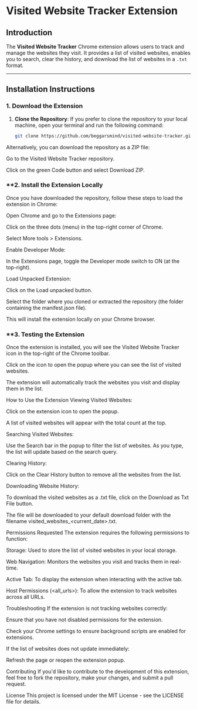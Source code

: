 # Visited Website Tracker Extension

## **Introduction**
The **Visited Website Tracker** Chrome extension allows users to track and manage the websites they visit. It provides a list of visited websites, enables you to search, clear the history, and download the list of websites in a `.txt` format.

---

## **Installation Instructions**

### **1. Download the Extension**

1. **Clone the Repository**:
   If you prefer to clone the repository to your local machine, open your terminal and run the following command:
   ```bash
   git clone https://github.com/beggarsmind/visited-website-tracker.git
Alternatively, you can download the repository as a ZIP file:

Go to the Visited Website Tracker repository.

Click on the green Code button and select Download ZIP.

### **2. Install the Extension Locally
Once you have downloaded the repository, follow these steps to load the extension in Chrome:

Open Chrome and go to the Extensions page:

Click on the three dots (menu) in the top-right corner of Chrome.

Select More tools > Extensions.

Enable Developer Mode:

In the Extensions page, toggle the Developer mode switch to ON (at the top-right).

Load Unpacked Extension:

Click on the Load unpacked button.

Select the folder where you cloned or extracted the repository (the folder containing the manifest.json file).

This will install the extension locally on your Chrome browser.

### **3. Testing the Extension
Once the extension is installed, you will see the Visited Website Tracker icon in the top-right of the Chrome toolbar.

Click on the icon to open the popup where you can see the list of visited websites.

The extension will automatically track the websites you visit and display them in the list.

How to Use the Extension
Viewing Visited Websites:

Click on the extension icon to open the popup.

A list of visited websites will appear with the total count at the top.

Searching Visited Websites:

Use the Search bar in the popup to filter the list of websites. As you type, the list will update based on the search query.

Clearing History:

Click on the Clear History button to remove all the websites from the list.

Downloading Website History:

To download the visited websites as a .txt file, click on the Download as Txt File button.

The file will be downloaded to your default download folder with the filename visited_websites_<current_date>.txt.

Permissions Requested
The extension requires the following permissions to function:

Storage: Used to store the list of visited websites in your local storage.

Web Navigation: Monitors the websites you visit and tracks them in real-time.

Active Tab: To display the extension when interacting with the active tab.

Host Permissions (<all_urls>): To allow the extension to track websites across all URLs.

Troubleshooting
If the extension is not tracking websites correctly:

Ensure that you have not disabled permissions for the extension.

Check your Chrome settings to ensure background scripts are enabled for extensions.

If the list of websites does not update immediately:

Refresh the page or reopen the extension popup.

Contributing
If you'd like to contribute to the development of this extension, feel free to fork the repository, make your changes, and submit a pull request.

License
This project is licensed under the MIT License - see the LICENSE file for details.
